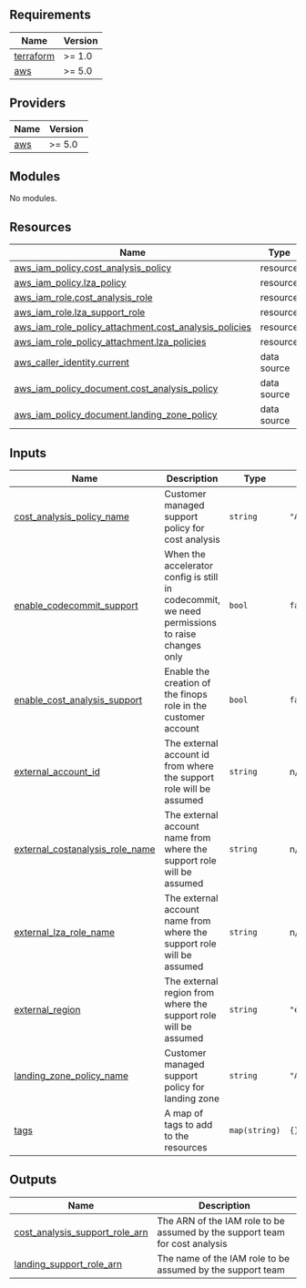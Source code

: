 <!-- BEGIN_TF_DOCS -->
## Requirements

| Name | Version |
|------|---------|
| <a name="requirement_terraform"></a> [terraform](#requirement\_terraform) | >= 1.0 |
| <a name="requirement_aws"></a> [aws](#requirement\_aws) | >= 5.0 |

## Providers

| Name | Version |
|------|---------|
| <a name="provider_aws"></a> [aws](#provider\_aws) | >= 5.0 |

## Modules

No modules.

## Resources

| Name | Type |
|------|------|
| [aws_iam_policy.cost_analysis_policy](https://registry.terraform.io/providers/hashicorp/aws/latest/docs/resources/iam_policy) | resource |
| [aws_iam_policy.lza_policy](https://registry.terraform.io/providers/hashicorp/aws/latest/docs/resources/iam_policy) | resource |
| [aws_iam_role.cost_analysis_role](https://registry.terraform.io/providers/hashicorp/aws/latest/docs/resources/iam_role) | resource |
| [aws_iam_role.lza_support_role](https://registry.terraform.io/providers/hashicorp/aws/latest/docs/resources/iam_role) | resource |
| [aws_iam_role_policy_attachment.cost_analysis_policies](https://registry.terraform.io/providers/hashicorp/aws/latest/docs/resources/iam_role_policy_attachment) | resource |
| [aws_iam_role_policy_attachment.lza_policies](https://registry.terraform.io/providers/hashicorp/aws/latest/docs/resources/iam_role_policy_attachment) | resource |
| [aws_caller_identity.current](https://registry.terraform.io/providers/hashicorp/aws/latest/docs/data-sources/caller_identity) | data source |
| [aws_iam_policy_document.cost_analysis_policy](https://registry.terraform.io/providers/hashicorp/aws/latest/docs/data-sources/iam_policy_document) | data source |
| [aws_iam_policy_document.landing_zone_policy](https://registry.terraform.io/providers/hashicorp/aws/latest/docs/data-sources/iam_policy_document) | data source |

## Inputs

| Name | Description | Type | Default | Required |
|------|-------------|------|---------|:--------:|
| <a name="input_cost_analysis_policy_name"></a> [cost\_analysis\_policy\_name](#input\_cost\_analysis\_policy\_name) | Customer managed support policy for cost analysis | `string` | `"AppviaCostAnalysisSupportPolicy"` | no |
| <a name="input_enable_codecommit_support"></a> [enable\_codecommit\_support](#input\_enable\_codecommit\_support) | When the accelerator config is still in codecommit, we need permissions to raise changes only | `bool` | `false` | no |
| <a name="input_enable_cost_analysis_support"></a> [enable\_cost\_analysis\_support](#input\_enable\_cost\_analysis\_support) | Enable the creation of the finops role in the customer account | `bool` | `false` | no |
| <a name="input_external_account_id"></a> [external\_account\_id](#input\_external\_account\_id) | The external account id from where the support role will be assumed | `string` | n/a | yes |
| <a name="input_external_costanalysis_role_name"></a> [external\_costanalysis\_role\_name](#input\_external\_costanalysis\_role\_name) | The external account name from where the support role will be assumed | `string` | n/a | yes |
| <a name="input_external_lza_role_name"></a> [external\_lza\_role\_name](#input\_external\_lza\_role\_name) | The external account name from where the support role will be assumed | `string` | n/a | yes |
| <a name="input_external_region"></a> [external\_region](#input\_external\_region) | The external region from where the support role will be assumed | `string` | `"eu-west-2"` | no |
| <a name="input_landing_zone_policy_name"></a> [landing\_zone\_policy\_name](#input\_landing\_zone\_policy\_name) | Customer managed support policy for landing zone | `string` | `"AppviaLZASupportPolicy"` | no |
| <a name="input_tags"></a> [tags](#input\_tags) | A map of tags to add to the resources | `map(string)` | `{}` | no |

## Outputs

| Name | Description |
|------|-------------|
| <a name="output_cost_analysis_support_role_arn"></a> [cost\_analysis\_support\_role\_arn](#output\_cost\_analysis\_support\_role\_arn) | The ARN of the IAM role to be assumed by the support team for cost analysis |
| <a name="output_landing_support_role_arn"></a> [landing\_support\_role\_arn](#output\_landing\_support\_role\_arn) | The name of the IAM role to be assumed by the support team |
<!-- END_TF_DOCS -->